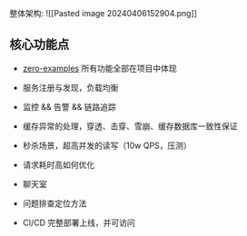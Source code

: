 整体架构:
![[Pasted image 20240406152904.png]]

## 核心功能点

- [zero-examples](https://github.com/zeromicro/zero-examples) 所有功能全部在项目中体现
    
- 服务注册与发现，负载均衡
    
- 监控 && 告警 && 链路追踪
    
- 缓存异常的处理，穿透、击穿、雪崩、缓存数据库一致性保证
    
- 秒杀场景，超高并发的读写（10w QPS，压测）
    
- 请求耗时高如何优化
    
- 聊天室
    
- 问题排查定位方法
    
- CI/CD 完整部署上线，并可访问